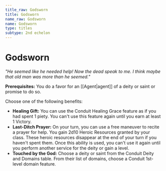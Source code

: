 ```yaml
---
title_raw: Godsworn
title: Godsworn
name_raw: Godsworn
name: Godsworn
type: titles
subtype: 2nd echelon
---
```


# Godsworn

*"He seemed like he needed help! Now the dead speak to me. I think maybe that old man was more than he seemed."*

**Prerequisites:** You do a favor for an [[Agent|agent]] of a deity or saint or promise to do so.

Choose one of the following benefits:

- **Healing Gift:** You can use the Conduit Healing Grace feature as if you had spent 1 piety. You can't use this feature again until you earn at least 1 Victory.
- **Last-Ditch Prayer:** On your turn, you can use a free maneuver to recite a prayer for help. You gain 2d10 Heroic Resources granted by your class. These heroic resources disappear at the end of your turn if you haven't spent them. Once this ability is used, you can't use it again until you perform another service for the deity or gain a level.
- **Touched by the God:** Choose a deity or saint from the Conduit Deity and Domains table. From their list of domains, choose a Conduit 1st-level domain feature.
